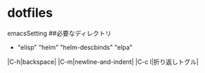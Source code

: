 # dotfiles
emacsSetting
##必要なディレクトリ
- "elisp" "helm" "helm-descbinds" "elpa"

|C-h|backspace|
|C-m|newline-and-indent|
|C-c l|折り返しトグル|
